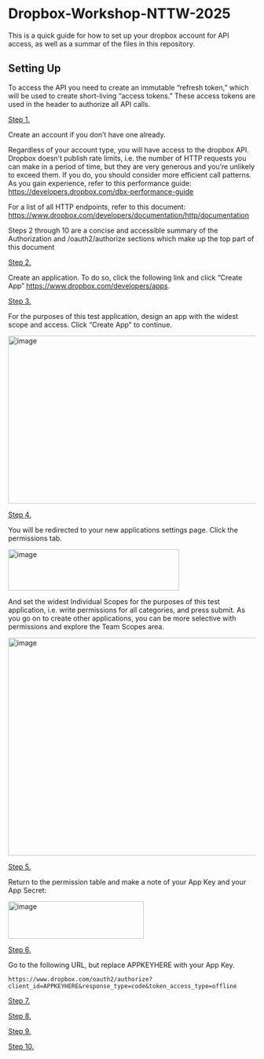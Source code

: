 # Dropbox-Workshop-NTTW-2025

This is a quick guide for how to set up your dropbox account for API access, as well as a summar of the files in this repository. 

## Setting Up

To access the API you need to create an immutable “refresh token,” which will be used to create short-living “access tokens.”  These access tokens are used in the header to authorize all API calls. 

<ins>Step 1.</ins>

Create an account if you don’t have one already.

Regardless of your account type, you will have access to the dropbox API. Dropbox doesn’t publish rate limits, i.e. the number of HTTP requests you can make in a period of time, but they are very generous and you’re unlikely to exceed them. If you do, you should consider more efficient call patterns. As you gain experience, refer to this performance guide: https://developers.dropbox.com/dbx-performance-guide 

For a list of all HTTP endpoints, refer to this document: https://www.dropbox.com/developers/documentation/http/documentation
  
Steps 2 through 10 are a concise and accessible summary of the Authorization and /oauth2/authorize sections which make up the top part of this document

<ins>Step 2.</ins>

Create an application. To do so, click the following link and click “Create App” https://www.dropbox.com/developers/apps. 

<ins>Step 3.</ins>

For the purposes of this test application, design an app with the widest scope and access. Click “Create App” to continue. 

<img width="801" height="342" alt="image" src="https://github.com/user-attachments/assets/8f8e718c-9b2b-49a7-ae05-6c7d0571fb82" />

<ins>Step 4.</ins>

You will be redirected to your new applications settings page. Click the permissions tab.

<img width="348" height="84" alt="image" src="https://github.com/user-attachments/assets/5d7b7fbf-cf26-413b-8b56-6e1c9078438f" />

And set the widest Individual Scopes for the purposes of this test application, i.e. write permissions for all categories, and press submit. As you go on to create other applications, you can be more selective with permissions and explore the Team Scopes area. 

<img width="573" height="444" alt="image" src="https://github.com/user-attachments/assets/88588c1e-2d36-454a-b5c7-d278a303cb61" />

<ins>Step 5.</ins>

Return to the permission table and make a note of your App Key and your App Secret:

<img width="276" height="76" alt="image" src="https://github.com/user-attachments/assets/31b87c85-a57a-4964-8628-e5491bdd47df" />

<ins>Step 6.</ins>

Go to the following URL, but replace APPKEYHERE with your App Key. 

```
https://www.dropbox.com/oauth2/authorize?client_id=APPKEYHERE&response_type=code&token_access_type=offline
```

<ins>Step 7.</ins>

<ins>Step 8.</ins>

<ins>Step 9.</ins>

<ins>Step 10.</ins>
